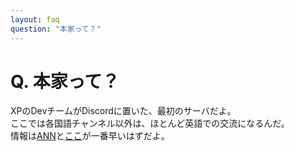 ```yaml
---
layout: faq
question: "本家って？"
---
```


# Q. 本家って？  
XPのDevチームがDiscordに置いた、最初のサーバだよ。  
ここでは各国語チャンネル以外は、ほとんど英語での交流になるんだ。  
情報は[ANN](https://bitcointalk.org/index.php?topic=2313170)と[ここ](https://discordapp.com/invite/NYMAUec)が一番早いはずだよ。  
